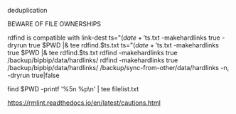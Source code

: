 deduplication

BEWARE OF FILE OWNERSHIPS

rdfind is compatible with link-dest
ts="$(date +'%Y.%m.%d-%H.%M.%S')"; rdfind -outputname result.$ts.txt -makehardlinks true -dryrun true $PWD |& tee rdfind.$ts.txt
ts="$(date +'%Y.%m.%d-%H.%M.%S')"; rdfind -outputname result.$ts.txt -makehardlinks true              $PWD |& tee rdfind.$ts.txt
rdfind -makehardlinks true /backup/bipbip/data/hardlinks/
rdfind -makehardlinks true /backup/bipbip/data/hardlinks/ /backup/sync-from-other/data/hardlinks
-n, -dryrun true|false


find $PWD -printf '%5n %p\n'  | tee filelist.txt

https://rmlint.readthedocs.io/en/latest/cautions.html
